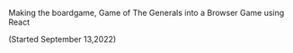 Making the boardgame, Game of The Generals into a Browser Game using React 

(Started September 13,2022)
